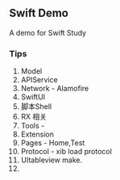 ## Swift Demo

A demo for Swift Study

### Tips

1. Model
2. APIService
3. Network - Alamofire
4. SwiftUI
5. 脚本Shell
6. RX 相关
7. Tools - 
8. Extension
9. Pages - Home,Test
10. Protocol - xib load protocol
11. UItableview make.
12. 

